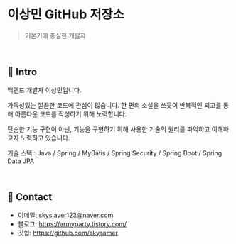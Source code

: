 # 이상민 GitHub 저장소
>기본기에 충실한 개발자

</br>

## :pushpin: Intro
백엔드 개발자 이상민입니다.

가독성있는 깔끔한 코드에 관심이 많습니다. 한 편의 소설을 쓰듯이 반복적인 퇴고를 통해 아름다운 코드를 작성하기 위해 노력합니다.

단순한 기능 구현이 아닌, 기능을 구현하기 위해 사용한 기술의 원리를 파악하고 이해하고자 노력하고 있습니다.

기술 스택 : Java / Spring / MyBatis / Spring Security / Spring Boot / Spring Data JPA

</br>

## :pushpin: Contact
- 이메일: skyslayer123@naver.com
- 블로그: https://armyparty.tistory.com/
- 깃헙: https://github.com/skysamer
